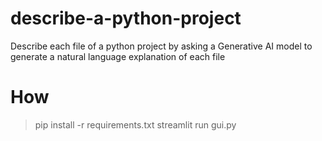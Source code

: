 # describe-a-python-project
Describe each file of a python project by asking a Generative AI model to generate a natural language explanation of each file

# How
> pip install -r requirements.txt
> streamlit run gui.py

